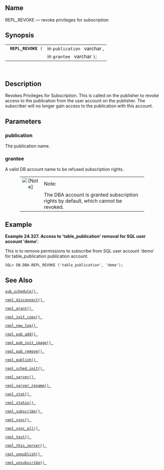 <div id="fn_repl_revoke" class="refentry">

<div class="titlepage">

</div>

<div class="refnamediv">

## Name

REPL_REVOKE — revoke privileges for subscription

</div>

<div class="refsynopsisdiv">

## Synopsis

<div id="fsyn_repl_revoke" class="funcsynopsis">

|                          |                             |
|--------------------------|-----------------------------|
| ` `**`REPL_REVOKE`**` (` | in `publication ` varchar , |
|                          | in `grantee ` varchar `)`;  |

<div class="funcprototype-spacer">

 

</div>

</div>

</div>

<div id="desc_repl_revoke" class="refsect1">

## Description

Revokes Privileges for Subscription. This is called on the publisher to
revoke access to the publication from the user account on the publisher.
The subscriber will no longer gain access to the publication with this
account.

</div>

<div id="params_repl_revoke" class="refsect1">

## Parameters

<div id="id105876" class="refsect2">

### publication

The publication name.

</div>

<div id="id105879" class="refsect2">

### grantee

A valid DB account name to be refused subscription rights.

<div class="note" style="margin-left: 0.5in; margin-right: 0.5in;">

|                              |                                                                                     |
|:----------------------------:|:------------------------------------------------------------------------------------|
| ![\[Note\]](images/note.png) | Note:                                                                               |
|                              | The DBA account is granted subscription rights by default, which cannot be revoked. |

</div>

</div>

</div>

<div id="examples_repl_revoke" class="refsect1">

## Example

<div id="ex_repl_revoke_1" class="example">

**Example 24.327. Access to 'table_publication' removal for SQL user
account 'demo'.**

<div class="example-contents">

This is to remove permissions to subscribe from SQL user account 'demo'
for table_publication publication account.

``` screen
SQL> DB.DBA.REPL_REVOKE ('table_publication', 'demo');
```

</div>

</div>

  

</div>

<div id="seealso_repl_revoke" class="refsect1">

## See Also

<a href="fn_sub_schedule.html" class="link" title="sub_schedule"><code
class="function">sub_schedule() </code></a>

<a href="fn_repl_disconnect.html" class="link"
title="repl_disconnect"><code
class="function">repl_disconnect() </code></a>

<a href="fn_repl_grant.html" class="link" title="REPL_GRANT"><code
class="function">repl_grant() </code></a>

<a href="fn_repl_init_copy.html" class="link"
title="REPL_INIT_COPY"><code
class="function">repl_init_copy() </code></a>

<a href="fn_repl_new_log.html" class="link" title="repl_new_log"><code
class="function">repl_new_log() </code></a>

<a href="fn_repl_pub_add.html" class="link" title="REPL_PUB_ADD"><code
class="function">repl_pub_add() </code></a>

<a href="fn_repl_pub_init_image.html" class="link"
title="REPL_PUB_INIT_IMAGE"><code
class="function">repl_pub_init_image() </code></a>

<a href="fn_repl_pub_remove.html" class="link"
title="REPL_PUB_REMOVE"><code
class="function">repl_pub_remove() </code></a>

<a href="fn_repl_publish.html" class="link" title="REPL_PUBLISH"><code
class="function">repl_publish() </code></a>

<a href="fn_repl_sched_init.html" class="link"
title="REPL_SCHED_INIT"><code
class="function">repl_sched_init() </code></a>

<a href="fn_repl_server.html" class="link" title="REPL_SERVER"><code
class="function">repl_server() </code></a>

<a href="fn_repl_server_rename.html" class="link"
title="repl_server_rename"><code
class="function">repl_server_rename() </code></a>

<a href="fn_repl_stat.html" class="link" title="REPL_STAT"><code
class="function">repl_stat() </code></a>

<a href="fn_repl_status.html" class="link" title="repl_status"><code
class="function">repl_status() </code></a>

<a href="fn_repl_subscribe.html" class="link"
title="REPL_SUBSCRIBE"><code
class="function">repl_subscribe() </code></a>

<a href="fn_repl_sync.html" class="link" title="repl_sync"><code
class="function">repl_sync() </code></a>

<a href="fn_repl_sync_all.html" class="link" title="repl_sync_all"><code
class="function">repl_sync_all() </code></a>

<a href="fn_repl_text.html" class="link" title="repl_text"><code
class="function">repl_text() </code></a>

<a href="fn_repl_this_server.html" class="link"
title="repl_this_server"><code
class="function">repl_this_server() </code></a>

<a href="fn_repl_unpublish.html" class="link"
title="REPL_UNPUBLISH"><code
class="function">repl_unpublish() </code></a>

<a href="fn_repl_unsubscribe.html" class="link"
title="REPL_UNSUBSCRIBE"><code
class="function">repl_unsubscribe() </code></a>

</div>

</div>
